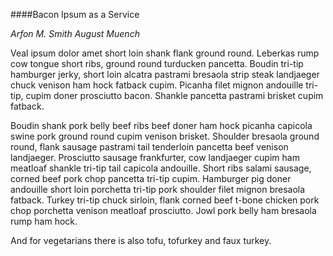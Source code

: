 ####Bacon Ipsum as a Service

_Arfon M. Smith_
_August Muench_

Veal ipsum dolor amet short loin shank flank ground round. Leberkas rump cow tongue short ribs, ground round turducken pancetta. Boudin tri-tip hamburger jerky, short loin alcatra pastrami bresaola strip steak landjaeger chuck venison ham hock fatback cupim. Picanha filet mignon andouille tri-tip, cupim doner prosciutto bacon. Shankle pancetta pastrami brisket cupim fatback.

Boudin shank pork belly beef ribs beef doner ham hock picanha capicola swine pork ground round cupim venison brisket. Shoulder bresaola ground round, flank sausage pastrami tail tenderloin pancetta beef venison landjaeger. Prosciutto sausage frankfurter, cow landjaeger cupim ham meatloaf shankle tri-tip tail capicola andouille. Short ribs salami sausage, corned beef pork chop pancetta tri-tip cupim. Hamburger pig doner andouille short loin porchetta tri-tip pork shoulder filet mignon bresaola fatback. Turkey tri-tip chuck sirloin, flank corned beef t-bone chicken pork chop porchetta venison meatloaf prosciutto. Jowl pork belly ham bresaola rump ham hock.

And for vegetarians there is also tofu, tofurkey and faux turkey.
